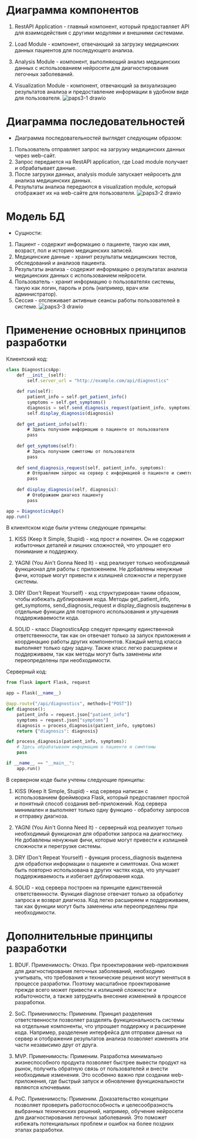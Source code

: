 # Диаграмма компонентов
1. RestAPI Application - главный компонент, который предоставляет API для взаимодействия с другими модулями и внешними системами.

2. Load Module - компонент, отвечающий за загрузку медицинских данных пациентов для последующего анализа.

3. Analysis Module - компонент, выполняющий анализ медицинских данных с использованием нейросети для диагностирования легочных заболеваний.

4. Visualization Module - компонент, отвечающий за визуализацию результатов анализа и предоставление информации в удобном виде для пользователя.
![paps3-1 drawio](https://github.com/DenisShelby/paps_hse/assets/100212027/a1e5fa0b-50dc-46c7-821a-8bae364d1b68)
# Диаграмма последовательностей
-  Диаграмма последовательностей выглядет следующим образом: 
1) Пользователь отправляет запрос на загрузку медицинских данных через web-сайт.
2) Запрос передается на RestAPI application, где Load module получает и обрабатывает данные.
3) После загрузки данных, analysis module запускает нейросеть для анализа медицинских данных.
4) Результаты анализа передаются в visualization module, который отображает их на web-сайте для пользователя.
![paps3-2 drawio](https://github.com/DenisShelby/paps_hse/assets/100212027/03e5f7fa-0229-4327-877f-89ffe5ae3848)
# Модель БД
- Сущности:
1) Пациент - содержит информацию о пациенте, такую как имя, возраст, пол и историю медицинских записей.
2) Медицинские данные - хранит результаты медицинских тестов, обследований и анализов пациента.
3) Результаты анализа - содержит информацию о результатах анализа медицинских данных с использованием нейросети.
4) Пользователь - хранит информацию о пользователях системы, такую как логин, пароль и роль (например, врач или администратор).
5) Сессия - отслеживает активные сеансы работы пользователей в системе.
![paps3-3 drawio](https://github.com/DenisShelby/paps_hse/assets/100212027/e22bbb1b-c90f-41f4-a3ec-e5e0b58d6f7d)
# Применение основных принципов разработки
Клиентский код:

```javascript
class DiagnosticsApp:
    def __init__(self):
        self.server_url = "http://example.com/api/diagnostics"
    
    def run(self):
        patient_info = self.get_patient_info()
        symptoms = self.get_symptoms()
        diagnosis = self.send_diagnosis_request(patient_info, symptoms)
        self.display_diagnosis(diagnosis)
    
    def get_patient_info(self):
        # Здесь получаем информацию о пациенте от пользователя
        pass
    
    def get_symptoms(self):
        # Здесь получаем симптомы от пользователя
        pass
    
    def send_diagnosis_request(self, patient_info, symptoms):
        # Отправляем запрос на сервер с информацией о пациенте и симптомами
        pass
    
    def display_diagnosis(self, diagnosis):
        # Отображаем диагноз пациенту
        pass

app = DiagnosticsApp()
app.run()
```

В клиентском коде были учтены следующие принципы:

1. KISS (Keep It Simple, Stupid) - код прост и понятен. Он не содержит избыточных деталей и лишних сложностей, что упрощает его понимание и поддержку.

2. YAGNI (You Ain't Gonna Need It) - код реализует только необходимый функционал для работы с приложением. Не добавлены ненужные фичи, которые могут привести к излишней сложности и перегрузке системы.

3. DRY (Don't Repeat Yourself) - код структурирован таким образом, чтобы избежать дублирования кода. Методы get_patient_info, get_symptoms, send_diagnosis_request и display_diagnosis выделены в отдельные функции для повторного использования и улучшения поддерживаемости кода.

4. SOLID - класс DiagnosticsApp следует принципу единственной ответственности, так как он отвечает только за запуск приложения и координацию работы других компонентов. Каждый метод класса выполняет только одну задачу. Также класс легко расширяем и поддерживаем, так как методы могут быть заменены или переопределены при необходимости.

Серверный код:

```python
from flask import Flask, request

app = Flask(__name__)

@app.route("/api/diagnostics", methods=["POST"])
def diagnose():
    patient_info = request.json["patient_info"]
    symptoms = request.json["symptoms"]
    diagnosis = process_diagnosis(patient_info, symptoms)
    return {"diagnosis": diagnosis}

def process_diagnosis(patient_info, symptoms):
    # Здесь обрабатываем информацию о пациенте и симптомы
    pass

if __name__ == "__main__":
    app.run()
```

В серверном коде были учтены следующие принципы:

1. KISS (Keep It Simple, Stupid) - код сервера написан с использованием фреймворка Flask, который предоставляет простой и понятный способ создания веб-приложений. Код сервера минимален и выполняет только одну функцию - обработку запросов и отправку диагноза.

2. YAGNI (You Ain't Gonna Need It) - серверный код реализует только необходимый функционал для обработки запроса на диагностику. Не добавлены ненужные фичи, которые могут привести к излишней сложности и перегрузке системы.

3. DRY (Don't Repeat Yourself) - функция process_diagnosis выделена для обработки информации о пациенте и симптомах. Она может быть повторно использована в других частях кода, что улучшает поддерживаемость и избегает дублирования кода.

4. SOLID - код сервера построен на принципе единственной ответственности. Функция diagnose отвечает только за обработку запроса и возврат диагноза. Код легко расширяем и поддерживаем, так как функции могут быть заменены или переопределены при необходимости.
# Дополнительные принципы разработки
1) BDUF. Применимость: Отказ. При проектировании web-приложения для диагностирования легочных заболеваний, необходимо учитывать, что требования и технические решения могут меняться в процессе разработки. Поэтому масштабное проектирование прежде всего может привести к излишней сложности и избыточности, а также затруднить внесение изменений в процессе разработки.

2) SoC. Применимость: Применим. Принцип разделения ответственности позволяет разделять функциональность системы на отдельные компоненты, что упрощает поддержку и расширение кода. Например, разделение интерфейса для отправки данных на сервер и отображения результатов анализа позволяет изменять эти части независимо друг от друга.

3) MVP. Применимость: Применим. Разработка минимально жизнеспособного продукта позволяет быстрее вывести продукт на рынок, получить обратную связь от пользователей и внести необходимые изменения. Это особенно важно при создании web-приложения, где быстрый запуск и обновление функциональности являются ключевыми.

4) PoC. Применимость: Применим. Доказательство концепции позволяет проверить работоспособность и целесообразность выбранных технических решений, например, обучение нейросети для диагностирования легочных заболеваний. Это поможет избежать потенциальных проблем и ошибок на более поздних этапах разработки.
